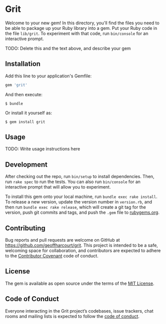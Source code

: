 # Grit

Welcome to your new gem! In this directory, you'll find the files you need to be able to package up your Ruby library into a gem. Put your Ruby code in the file `lib/grit`. To experiment with that code, run `bin/console` for an interactive prompt.

TODO: Delete this and the text above, and describe your gem

## Installation

Add this line to your application's Gemfile:

```ruby
gem 'grit'
```

And then execute:

    $ bundle

Or install it yourself as:

    $ gem install grit

## Usage

TODO: Write usage instructions here

## Development

After checking out the repo, run `bin/setup` to install dependencies. Then, run `rake spec` to run the tests. You can also run `bin/console` for an interactive prompt that will allow you to experiment.

To install this gem onto your local machine, run `bundle exec rake install`. To release a new version, update the version number in `version.rb`, and then run `bundle exec rake release`, which will create a git tag for the version, push git commits and tags, and push the `.gem` file to [rubygems.org](https://rubygems.org).

## Contributing

Bug reports and pull requests are welcome on GitHub at https://github.com/geoffharcourt/grit. This project is intended to be a safe, welcoming space for collaboration, and contributors are expected to adhere to the [Contributor Covenant](http://contributor-covenant.org) code of conduct.

## License

The gem is available as open source under the terms of the [MIT License](https://opensource.org/licenses/MIT).

## Code of Conduct

Everyone interacting in the Grit project’s codebases, issue trackers, chat rooms and mailing lists is expected to follow the [code of conduct](https://github.com/geoffharcourt/grit/blob/master/CODE_OF_CONDUCT.md).
